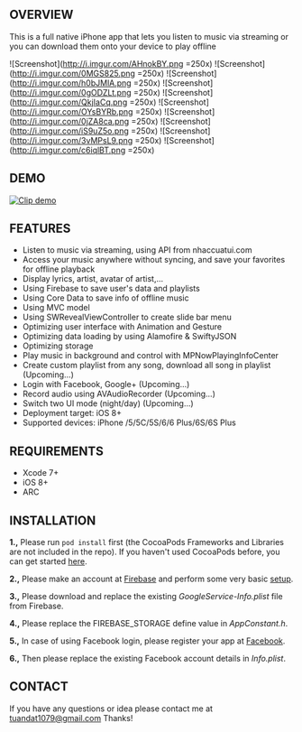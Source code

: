 ## OVERVIEW
This is a full native iPhone app that lets you listen to music via streaming or you can download them onto your device to play offline

![Screenshot](http://i.imgur.com/AHnokBY.png =250x)
![Screenshot](http://i.imgur.com/0MGS825.png =250x)
![Screenshot](http://i.imgur.com/h0bJMlA.png =250x)
![Screenshot](http://i.imgur.com/0gODZLt.png =250x)
![Screenshot](http://i.imgur.com/QkjIaCq.png =250x)
![Screenshot](http://i.imgur.com/OYsBYRb.png =250x)
![Screenshot](http://i.imgur.com/0jZA8ca.png =250x)
![Screenshot](http://i.imgur.com/iS9uZ5o.png =250x)
![Screenshot](http://i.imgur.com/3vMPsL9.png =250x)
![Screenshot](http://i.imgur.com/c6iqlBT.png =250x)

## DEMO
[![Clip demo](https://img.youtube.com/vi/UvAdcpPhUTE/0.jpg)](https://www.youtube.com/watch?v=UvAdcpPhUTE)

## FEATURES

- Listen to music via streaming, using API from nhaccuatui.com
- Access your music anywhere without syncing, and save your favorites for offline playback
- Display lyrics, artist, avatar of artist,...
- Using Firebase to save user's data and playlists
- Using Core Data to save info of offline music
- Using MVC model
- Using SWRevealViewController to create slide bar menu
- Optimizing user interface with Animation and Gesture
- Optimizing data loading by using Alamofire & SwiftyJSON
- Optimizing storage
- Play music in background and control with MPNowPlayingInfoCenter
- Create custom playlist from any song, download all song in playlist (Upcoming...)
- Login with Facebook, Google+ (Upcoming...)
- Record audio using AVAudioRecorder (Upcoming...)
- Switch two UI mode (night/day) (Upcoming...)
- Deployment target: iOS 8+
- Supported devices: iPhone /5/5C/5S/6/6 Plus/6S/6S Plus

## REQUIREMENTS

- Xcode 7+
- iOS 8+
- ARC

## INSTALLATION

**1.,** Please run ```pod install``` first (the CocoaPods Frameworks and Libraries are not included in the repo). If you haven't used CocoaPods before, you can get started [here](https://guides.cocoapods.org/using/getting-started.html).

**2.,** Please make an account at [Firebase](https://firebase.google.com) and perform some very basic [setup](https://firebase.google.com/docs/ios/setup).

**3.,** Please download and replace the existing *GoogleService-Info.plist* file from Firebase.

**4.,** Please replace the FIREBASE_STORAGE define value in *AppConstant.h*.

**5.,** In case of using Facebook login, please register your app at [Facebook](https://developers.facebook.com/apps).

**6.,** Then please replace the existing Facebook account details in *Info.plist*.

## CONTACT

If you have any questions or idea please contact me at tuandat1079@gmail.com
Thanks!

